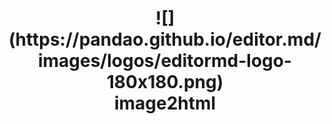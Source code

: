<h1><center>
![](https://pandao.github.io/editor.md/images/logos/editormd-logo-180x180.png) <br>image2html</center></h1>